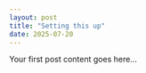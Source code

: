 ```yaml
---
layout: post
title: "Setting this up"
date: 2025-07-20
---
```


Your first post content goes here...
